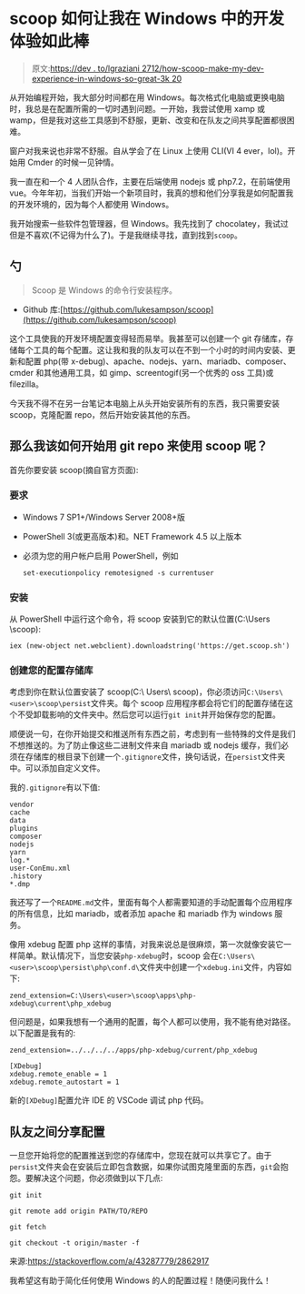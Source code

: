 # scoop 如何让我在 Windows 中的开发体验如此棒

> 原文:[https://dev . to/lgraziani 2712/how-scoop-make-my-dev-experience-in-windows-so-great-3k 20](https://dev.to/lgraziani2712/how-scoop-made-my-dev-experience-in-windows-so-great-3k20)

从开始编程开始，我大部分时间都在用 Windows。每次格式化电脑或更换电脑时，我总是在配置所需的一切时遇到问题。一开始，我尝试使用 xamp 或 wamp，但是我对这些工具感到不舒服，更新、改变和在队友之间共享配置都很困难。

窗户对我来说也非常不舒服。自从学会了在 Linux 上使用 CLI(VI 4 ever，lol)。开始用 Cmder 的时候一见钟情。

我一直在和一个 4 人团队合作，主要在后端使用 nodejs 或 php7.2，在前端使用 vue。今年年初，当我们开始一个新项目时，我真的想和他们分享我是如何配置我的开发环境的，因为每个人都使用 Windows。

我开始搜索一些软件包管理器，但 Windows。我先找到了 chocolatey，我试过但是不喜欢(不记得为什么了)。于是我继续寻找，直到找到`scoop`。

## 勺

> Scoop 是 Windows 的命令行安装程序。

*   Github 库:[https://github.com/lukesampson/scoop](https://github.com/lukesampson/scoop)

这个工具使我的开发环境配置变得轻而易举。我甚至可以创建一个 git 存储库，存储每个工具的每个配置。这让我和我的队友可以在不到一个小时的时间内安装、更新和配置 php(带 x-debug)、apache、nodejs、yarn、mariadb、composer、cmder 和其他通用工具，如 gimp、screentogif(另一个优秀的 oss 工具)或 filezilla。

今天我不得不在另一台笔记本电脑上从头开始安装所有的东西，我只需要安装 scoop，克隆配置 repo，然后开始安装其他的东西。

## 那么我该如何开始用 git repo 来使用 scoop 呢？

首先你要安装 scoop(摘自官方页面):

### 要求

*   Windows 7 SP1+/Windows Server 2008+版
*   PowerShell 3(或更高版本)和。NET Framework 4.5 以上版本
*   必须为您的用户帐户启用 PowerShell，例如

    `set-executionpolicy remotesigned -s currentuser`

### 安装

从 PowerShell 中运行这个命令，将 scoop 安装到它的默认位置(C:\Users <user>\scoop):</user> 

```
iex (new-object net.webclient).downloadstring('https://get.scoop.sh') 
```

### 创建您的配置存储库

考虑到你在默认位置安装了 scoop(C:\ Users<user>\ scoop)，你必须访问`C:\Users\<user>\scoop\persist`文件夹。每个 scoop 应用程序都会将它们的配置存储在这个不受卸载影响的文件夹中。然后您可以运行`git init`并开始保存您的配置。</user>

顺便说一句，在你开始提交和推送所有东西之前，考虑到有一些特殊的文件是我们不想推送的。为了防止像这些二进制文件来自 mariadb 或 nodejs 缓存，我们必须在存储库的根目录下创建一个`.gitignore`文件，换句话说，在`persist`文件夹中。可以添加自定义文件。

我的`.gitignore`有以下值:

```
vendor
cache
data
plugins
composer
nodejs
yarn
log.*
user-ConEmu.xml
.history
*.dmp 
```

我还写了一个`README.md`文件，里面有每个人都需要知道的手动配置每个应用程序的所有信息，比如 mariadb，或者添加 apache 和 mariadb 作为 windows 服务。

像用 xdebug 配置 php 这样的事情，对我来说总是很麻烦，第一次就像安装它一样简单。默认情况下，当您安装`php-xdebug`时，scoop 会在`C:\Users\<user>\scoop\persist\php\conf.d\`文件夹中创建一个`xdebug.ini`文件，内容如下:

```
zend_extension=C:\Users\<user>\scoop\apps\php-xdebug\current\php_xdebug 
```

但问题是，如果我想有一个通用的配置，每个人都可以使用，我不能有绝对路径。以下配置是我有的:

```
zend_extension=../../../../apps/php-xdebug/current/php_xdebug

[XDebug]
xdebug.remote_enable = 1
xdebug.remote_autostart = 1 
```

新的`[XDebug]`配置允许 IDE 的 VSCode 调试 php 代码。

## 队友之间分享配置

一旦您开始将您的配置推送到您的存储库中，您现在就可以共享它了。由于`persist`文件夹会在安装后立即包含数据，如果你试图克隆里面的东西，`git`会抱怨。要解决这个问题，你必须做到以下几点:

```
git init 

git remote add origin PATH/TO/REPO 

git fetch 

git checkout -t origin/master -f 
```

来源:https://stackoverflow.com/a/43287779/2862917

我希望这有助于简化任何使用 Windows 的人的配置过程！随便问我什么！